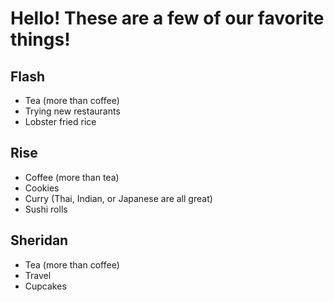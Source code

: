 # Hello! These are a few of our favorite things!

## Flash
* Tea (more than coffee)
* Trying new restaurants
* Lobster fried rice

## Rise
* Coffee (more than tea)
* Cookies
* Curry (Thai, Indian, or Japanese are all great)
* Sushi rolls

## Sheridan
* Tea (more than coffee) 
* Travel
* Cupcakes